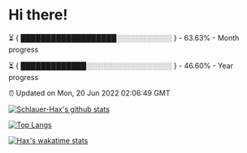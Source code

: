 # Hi there!

⏳ { ███████████████████░░░░░░░░░░░ } - 63.63% - Month progress

⏳ { █████████████░░░░░░░░░░░░░░░░░ } - 46.60% - Year progress

⏰ Updated on Mon, 20 Jun 2022 02:06:49 GMT


[![Schlauer-Hax's github stats](https://github-readme-stats.vercel.app/api?username=Schlauer-Hax&show_icons=true&theme=dark&count_private=true)](https://github.com/Schlauer-Hax)


[![Top Langs](https://github-readme-stats.vercel.app/api/top-langs/?username=Schlauer-Hax&layout=compact&theme=dark)](https://github.com/Schlauer-Hax?tab=repositories)


[![Hax's wakatime stats](https://github-readme-stats.vercel.app/api/wakatime?username=Hax&theme=dark)](https://wakatime.com/@Hax)


